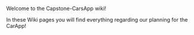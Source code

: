 Welcome to the Capstone-CarsApp wiki!

In these Wiki pages you will find everything regarding our planning for the CarApp! 